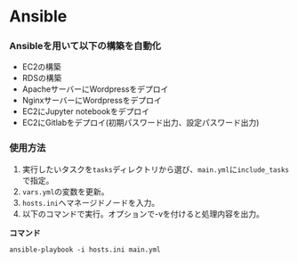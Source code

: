 # Ansible

### Ansibleを用いて以下の構築を自動化

* EC2の構築
* RDSの構築
* ApacheサーバーにWordpressをデプロイ
* NginxサーバーにWordpressをデプロイ
* EC2にJupyter notebookをデプロイ
* EC2にGitlabをデプロイ(初期パスワード出力、設定パスワード出力)

### 使用方法

1. 実行したいタスクを`tasks`ディレクトリから選び、`main.yml`に`include_tasks`で指定。
1. `vars.yml`の変数を更新。
1. `hosts.ini`へマネージドノードを入力。
1. 以下のコマンドで実行。オプションで-vを付けると処理内容を出力。

__コマンド__

```
ansible-playbook -i hosts.ini main.yml
```